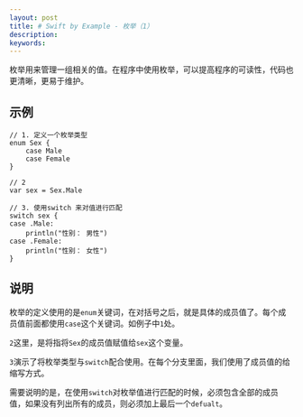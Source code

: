 ```yaml
---
layout: post
title: # Swift by Example - 枚举（1）
description:
keywords:
---
```

枚举用来管理一组相关的值。在程序中使用枚举，可以提高程序的可读性，代码也更清晰，更易于维护。

## 示例

```
// 1. 定义一个枚举类型
enum Sex {
	case Male
	case Female
}

// 2
var sex = Sex.Male

// 3. 使用switch 来对值进行匹配
switch sex {
case .Male:
	println("性别： 男性")
case .Female: 
	println("性别： 女性")
}
```

## 说明

枚举的定义使用的是`enum`关键词，在对括号之后，就是具体的成员值了。每个成员值前面都使用`case`这个关键词。如例子中`1`处。

`2`这里，是将指将`Sex`的成员值赋值给`sex`这个变量。

`3`演示了将枚举类型与`switch`配合使用。在每个分支里面，我们使用了成员值的给缩写方式。

需要说明的是，在使用`switch`对枚举值进行匹配的时候，必须包含全部的成员值，如果没有列出所有的成员，则必须加上最后一个`defualt`。


